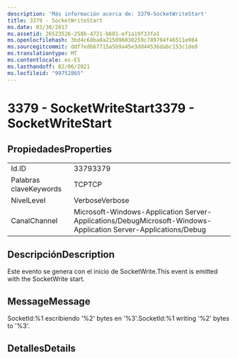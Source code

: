 ```yaml
---
description: 'Más información acerca de: 3379-SocketWriteStart'
title: 3379 - SocketWriteStart
ms.date: 03/30/2017
ms.assetid: 26523526-258b-4721-b681-ef1a19f33fa1
ms.openlocfilehash: 3bd4c68ba0a215096030259c789704f46511e984
ms.sourcegitcommit: ddf7edb67715a5b9a45e3dd44536dabc153c1de0
ms.translationtype: MT
ms.contentlocale: es-ES
ms.lasthandoff: 02/06/2021
ms.locfileid: "99752865"
---
```

# <a name="3379---socketwritestart"></a><span data-ttu-id="8e064-103">3379 - SocketWriteStart</span><span class="sxs-lookup"><span data-stu-id="8e064-103">3379 - SocketWriteStart</span></span>

## <a name="properties"></a><span data-ttu-id="8e064-104">Propiedades</span><span class="sxs-lookup"><span data-stu-id="8e064-104">Properties</span></span>  
  
|||  
|-|-|  
|<span data-ttu-id="8e064-105">Id.</span><span class="sxs-lookup"><span data-stu-id="8e064-105">ID</span></span>|<span data-ttu-id="8e064-106">3379</span><span class="sxs-lookup"><span data-stu-id="8e064-106">3379</span></span>|  
|<span data-ttu-id="8e064-107">Palabras clave</span><span class="sxs-lookup"><span data-stu-id="8e064-107">Keywords</span></span>|<span data-ttu-id="8e064-108">TCP</span><span class="sxs-lookup"><span data-stu-id="8e064-108">TCP</span></span>|  
|<span data-ttu-id="8e064-109">Nivel</span><span class="sxs-lookup"><span data-stu-id="8e064-109">Level</span></span>|<span data-ttu-id="8e064-110">Verbose</span><span class="sxs-lookup"><span data-stu-id="8e064-110">Verbose</span></span>|  
|<span data-ttu-id="8e064-111">Canal</span><span class="sxs-lookup"><span data-stu-id="8e064-111">Channel</span></span>|<span data-ttu-id="8e064-112">Microsoft-Windows-Application Server-Applications/Debug</span><span class="sxs-lookup"><span data-stu-id="8e064-112">Microsoft-Windows-Application Server-Applications/Debug</span></span>|  
  
## <a name="description"></a><span data-ttu-id="8e064-113">Descripción</span><span class="sxs-lookup"><span data-stu-id="8e064-113">Description</span></span>  

 <span data-ttu-id="8e064-114">Este evento se genera con el inicio de SocketWrite.</span><span class="sxs-lookup"><span data-stu-id="8e064-114">This event is emitted with the SocketWrite start.</span></span>  
  
## <a name="message"></a><span data-ttu-id="8e064-115">Message</span><span class="sxs-lookup"><span data-stu-id="8e064-115">Message</span></span>  

 <span data-ttu-id="8e064-116">SocketId:%1 escribiendo '%2' bytes en '%3'.</span><span class="sxs-lookup"><span data-stu-id="8e064-116">SocketId:%1 writing '%2' bytes to '%3'.</span></span>  
  
## <a name="details"></a><span data-ttu-id="8e064-117">Detalles</span><span class="sxs-lookup"><span data-stu-id="8e064-117">Details</span></span>
